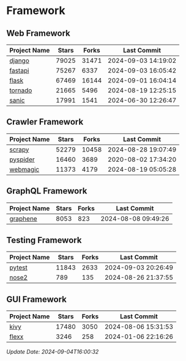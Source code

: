 # Framework

## Web Framework
| Project Name | Stars | Forks | Last Commit |
| ------------ | ----- | ----- | ----------- |
| [django](https://github.com/django/django) | 79025 | 31471 | 2024-09-03 14:19:02 |
| [fastapi](https://github.com/fastapi/fastapi) | 75267 | 6337 | 2024-09-03 16:05:42 |
| [flask](https://github.com/pallets/flask) | 67469 | 16144 | 2024-09-01 16:04:14 |
| [tornado](https://github.com/tornadoweb/tornado) | 21665 | 5496 | 2024-08-19 12:25:15 |
| [sanic](https://github.com/sanic-org/sanic) | 17991 | 1541 | 2024-06-30 12:26:47 |

## Crawler Framework
| Project Name | Stars | Forks | Last Commit |
| ------------ | ----- | ----- | ----------- |
| [scrapy](https://github.com/scrapy/scrapy) | 52279 | 10458 | 2024-08-28 19:07:49 |
| [pyspider](https://github.com/binux/pyspider) | 16460 | 3689 | 2020-08-02 17:34:20 |
| [webmagic](https://github.com/code4craft/webmagic) | 11373 | 4179 | 2024-08-19 05:05:28 |

## GraphQL Framework
| Project Name | Stars | Forks | Last Commit |
| ------------ | ----- | ----- | ----------- |
| [graphene](https://github.com/graphql-python/graphene) | 8053 | 823 | 2024-08-08 09:49:26 |

## Testing Framework
| Project Name | Stars | Forks | Last Commit |
| ------------ | ----- | ----- | ----------- |
| [pytest](https://github.com/pytest-dev/pytest) | 11843 | 2633 | 2024-09-03 20:26:49 |
| [nose2](https://github.com/nose-devs/nose2) | 789 | 135 | 2024-08-26 21:37:55 |

## GUI Framework
| Project Name | Stars | Forks | Last Commit |
| ------------ | ----- | ----- | ----------- |
| [kivy](https://github.com/kivy/kivy) | 17480 | 3050 | 2024-08-06 15:31:53 |
| [flexx](https://github.com/flexxui/flexx) | 3246 | 258 | 2024-01-06 22:16:26 |

*Update Date: 2024-09-04T16:00:32*